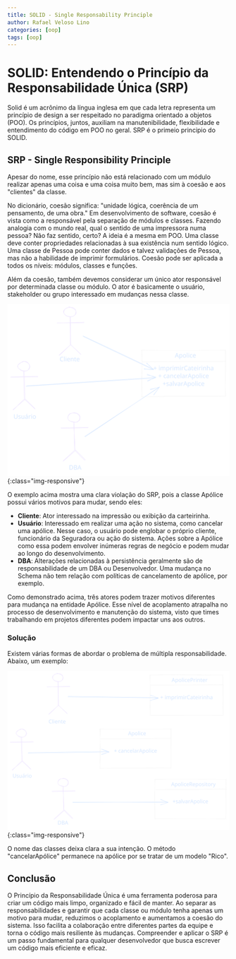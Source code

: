 ```yaml
---
title: SOLID - Single Responsability Principle
author: Rafael Veloso Lino
categories: [oop]
tags: [oop]
---
```


# SOLID: Entendendo o Princípio da Responsabilidade Única (SRP)

Solid é um acrônimo da língua inglesa em que cada letra representa um princípio de design a ser respeitado no paradigma orientado a objetos (POO). Os princípios, juntos, auxiliam na manutenibilidade, flexibilidade e entendimento do código em POO no geral. SRP é o primeio principio do SOLID.

## SRP - Single Responsibility Principle

Apesar do nome, esse princípio não está relacionado com um módulo realizar apenas uma coisa e uma coisa muito bem, mas sim à coesão e aos "clientes" da classe.

No dicionário, coesão significa: "unidade lógica, coerência de um pensamento, de uma obra." Em desenvolvimento de software, coesão é vista como a responsável pela separação de módulos e classes. Fazendo analogia com o mundo real, qual o sentido de uma impressora numa pessoa? Não faz sentido, certo? A ideia é a mesma em POO. Uma classe deve conter propriedades relacionadas à sua existência num sentido lógico. Uma classe de Pessoa pode conter dados e talvez validações de Pessoa, mas não a habilidade de imprimir formulários. Coesão pode ser aplicada a todos os níveis: módulos, classes e funções.

Além da coesão, também devemos considerar um único ator responsável por determinada classe ou módulo. O ator é basicamente o usuário, stakeholder ou grupo interessado em mudanças nessa classe.

![SRP_example_violation](/assets/img/SRP_violation.svg){:class="img-responsive"}

O exemplo acima mostra uma clara violação do SRP, pois a classe Apólice possui vários motivos para mudar, sendo eles:

- **Cliente**: Ator interessado na impressão ou exibição da carteirinha.
- **Usuário**: Interessado em realizar uma ação no sistema, como cancelar uma apólice. Nesse caso, o usuário pode englobar o próprio cliente, funcionário da Seguradora ou ação do sistema. Ações sobre a Apólice como essa podem envolver inúmeras regras de negócio e podem mudar ao longo do desenvolvimento.
- **DBA**: Alterações relacionadas à persistência geralmente são de responsabilidade de um DBA ou Desenvolvedor. Uma mudança no Schema não tem relação com políticas de cancelamento de apólice, por exemplo.

Como demonstrado acima, três atores podem trazer motivos diferentes para mudança na entidade Apólice. Esse nível de acoplamento atrapalha no processo de desenvolvimento e manutenção do sistema, visto que times trabalhando em projetos diferentes podem impactar uns aos outros.

### Solução

Existem várias formas de abordar o problema de múltipla responsabilidade. Abaixo, um exemplo:

![SRP_example_fix](/assets/img/SRP_done_right.svg){:class="img-responsive"}


O nome das classes deixa clara a sua intenção. O método "cancelarApólice" permanece na apólice por se tratar de um modelo "Rico".

## Conclusão

O Princípio da Responsabilidade Única é uma ferramenta poderosa para criar um código mais limpo, organizado e fácil de manter. Ao separar as responsabilidades e garantir que cada classe ou módulo tenha apenas um motivo para mudar, reduzimos o acoplamento e aumentamos a coesão do sistema. Isso facilita a colaboração entre diferentes partes da equipe e torna o código mais resiliente às mudanças. Compreender e aplicar o SRP é um passo fundamental para qualquer desenvolvedor que busca escrever um código mais eficiente e eficaz.
